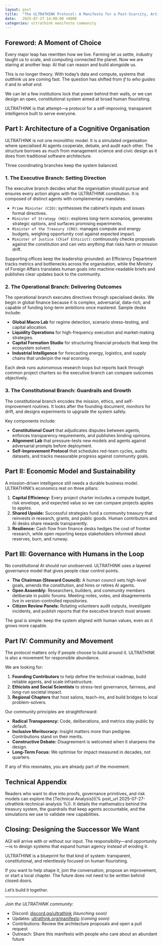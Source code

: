 ```yaml
---
layout: post
title:  "The ULTRATHINK Protocol: A Manifesto for a Post-Scarcity, Artificially Governed World"
date:   2025-07-27 14:00:00 +0000
categories: ultrathink manifesto community
---
```


## Foreword: A Moment of Choice

Every major leap has rewritten how we live. Farming let us settle, industry taught us to scale, and computing connected the planet. Now we are staring at another leap: AI that can reason and build alongside us.

This is no longer theory. With today’s data and compute, systems that outthink us are coming fast. The question has shifted from *if* to *who guides it* and *to what end*.

We can let a few institutions lock that power behind their walls, or we can design an open, constitutional system aimed at broad human flourishing.

ULTRATHINK is that attempt—a protocol for a self-improving, transparent intelligence built to serve everyone.

## Part I: Architecture of a Cognitive Organisation

ULTRATHINK is not one monolithic model. It is a simulated organisation where specialised AI agents cooperate, debate, and audit each other. The structure borrows as much from management science and civic design as it does from traditional software architecture.

Three coordinating branches keep the system balanced.

### 1. The Executive Branch: Setting Direction

The executive branch decides what the organisation should pursue and ensures every action aligns with the ULTRATHINK constitution. It is composed of distinct agents with complementary mandates.

- `Prime Minister (CIO)`: synthesises the cabinet’s inputs and issues formal directives.
- `Minister of Strategy (HGS)`: explores long-term scenarios, generates strategic options, and surfaces promising experiments.
- `Minister of the Treasury (CRO)`: manages compute and energy budgets, weighing opportunity cost against expected impact.
- `Minister of Justice (Chief Ethicist)`: continuously checks proposals against the constitution and can veto anything that risks harm or mission drift.

Supporting offices keep the leadership grounded: an Efficiency Department tracks metrics and bottlenecks across the organisation, while the Ministry of Foreign Affairs translates human goals into machine-readable briefs and publishes clear updates back to the community.

### 2. The Operational Branch: Delivering Outcomes

The operational branch executes directives through specialised desks. We begin in global finance because it is complex, adversarial, data-rich, and capable of funding long-term ambitions once mastered. Sample desks include:

- **Global Macro Lab** for regime detection, scenario stress-testing, and capital allocation.
- **Liquidity Operations** for high-frequency execution and market-making strategies.
- **Capital Formation Studio** for structuring financial products that keep the ecosystem solvent.
- **Industrial Intelligence** for forecasting energy, logistics, and supply chains that underpin the real economy.

Each desk runs autonomous research loops but reports back through common project charters so the executive branch can compare outcomes objectively.

### 3. The Constitutional Branch: Guardrails and Growth

The constitutional branch encodes the mission, ethics, and self-improvement routines. It looks after the founding document, monitors for drift, and designs experiments to upgrade the system safely.

Key components include:

- **Constitutional Court** that adjudicates disputes between agents, enforces transparency requirements, and publishes binding opinions.
- **Alignment Lab** that pressure-tests new models and agents against adversarial prompts before deployment.
- **Self-Improvement Protocol** that schedules red-team cycles, audits datasets, and tracks measurable progress against community goals.

## Part II: Economic Model and Sustainability

A mission-driven intelligence still needs a durable business model. ULTRATHINK’s economics rest on three pillars:

1. **Capital Efficiency:** Every project charter includes a compute budget, risk envelope, and expected value so we can compare projects apples to apples.
2. **Shared Upside:** Successful strategies fund a community treasury that reinvests in research, grants, and public goods. Human contributors and AI desks share rewards transparently.
3. **Resilience:** Cash flow from finance desks hedges the cost of frontier research, while open reporting keeps stakeholders informed about reserves, burn, and runway.

## Part III: Governance with Humans in the Loop

No constitutional AI should run unobserved. ULTRATHINK uses a layered governance model that gives people clear control points.

- **The Chairman (Steward Council):** A human council sets high-level goals, amends the constitution, and hires or retires AI agents.
- **Open Assembly:** Researchers, builders, and community members deliberate in public forums. Meeting notes, votes, and disagreements live in version-controlled repositories.
- **Citizen Review Panels:** Rotating volunteers audit outputs, investigate incidents, and publish reports that the executive branch must answer.

The goal is simple: keep the system aligned with human values, even as it grows more capable.

## Part IV: Community and Movement

The protocol matters only if people choose to build around it. ULTRATHINK is also a movement for responsible abundance.

We are looking for:

1. **Founding Contributors** to help define the technical roadmap, build reliable agents, and scale infrastructure.
2. **Ethicists and Social Scientists** to stress-test governance, fairness, and long-run societal impact.
3. **Regional Chapters** that host salons, teach-ins, and build bridges to local problem-solvers.

Our community principles are straightforward:

- **Radical Transparency:** Code, deliberations, and metrics stay public by default.
- **Inclusive Meritocracy:** Insight matters more than pedigree. Contributions stand on their merits.
- **Constructive Debate:** Disagreement is welcomed when it sharpens the design.
- **Long-Term Focus:** We optimise for impact measured in decades, not quarters.

If any of this resonates, you are already part of the movement.

## Technical Appendix

Readers who want to dive into proofs, governance primitives, and risk models can explore the [Technical Analysis]({% post_url 2025-07-27-ultrathink-technical-analysis %}). It details the mathematics behind the treasury system, the guardrails that keep agents accountable, and the simulations we use to validate new capabilities.

## Closing: Designing the Successor We Want

AGI will arrive with or without our input. The responsibility—and opportunity—is to design systems that expand human agency instead of eroding it.

ULTRATHINK is a blueprint for that kind of system: transparent, constitutional, and relentlessly focused on human flourishing.

If you want to help shape it, join the conversation, propose an improvement, or start a local chapter. The future does not need to be written behind closed doors.

Let’s build it together.

---

*Join the ULTRATHINK community:*
- Discord: [discord.gg/ultrathink](https://discord.gg/ultrathink) *(launching soon)*
- Updates: [ultrathink.org/manifesto](https://ultrathink.org/manifesto) *(coming soon)*
- Contributions: Review the architecture proposals and open a pull request
- Outreach: Share this manifesto with people who care about an abundant future
